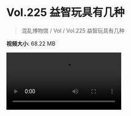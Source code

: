 # Vol.225 益智玩具有几种

> 混乱博物馆 / Vol / Vol.225 益智玩具有几种

**视频大小**: 68.22 MB

<div class="video"><video src="https://file.hsyhx.top/video/225.mp4" controls preload>🤔 您的浏览器不支持 video 标签</video></div>